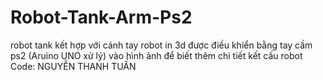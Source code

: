 # Robot-Tank-Arm-Ps2
robot tank kết hợp với cánh tay robot in 3d được điều khiển bằng tay cầm ps2 (Aruino UNO xử lý)
vào hình ảnh để biết thêm chi tiết kết cấu robot
Code: NGUYỄN THANH TUẤN 
